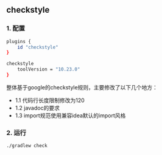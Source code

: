 ## checkstyle

### 1. 配置

```bash
plugins {
    id "checkstyle"
}

checkstyle 
    toolVersion = "10.23.0"
}
```

整体基于google的checkstyle规则，主要修改了以下几个地方：

* 1.1 代码行长度限制修改为120
* 1.2 javadoc的要求
* 1.3 import规范使用兼容idea默认的import风格

### 2. 运行

```bash
./gradlew check
```